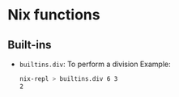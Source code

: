 # Nix functions

## Built-ins

- `builtins.div`: To perform a division
  Example:
  ```sh
  nix-repl > builtins.div 6 3
  2
  ```
